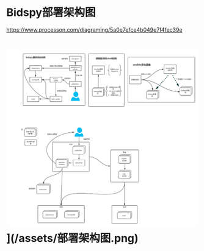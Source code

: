 # Bidspy部署架构图

https://www.processon.com/diagraming/5a0e7efce4b049e7f4fec39e

# ![](/assets/demo.png)](/assets/部署架构图.png)


